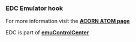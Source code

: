 ### EDC Emulator hook

For more information visit the [**ACORN ATOM page**](https://github.com/PhoenixInteractiveNL/edc-masterhook/wiki/Emulator-atom#menu)

EDC is part of [**emuControlCenter**](https://github.com/PhoenixInteractiveNL/emuControlCenter/wiki)
